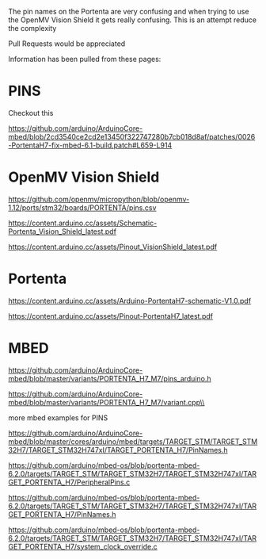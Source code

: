 The pin names on the Portenta are very confusing and when trying to use the OpenMV Vision Shield it gets really confusing. This is an attempt reduce the complexity

Pull Requests would be appreciated


Information has been pulled from these pages:


# PINS 

Checkout this 

https://github.com/arduino/ArduinoCore-mbed/blob/2cd3540ce2cd2e13450f322747280b7cb018d8af/patches/0026-PortentaH7-fix-mbed-6.1-build.patch#L659-L914



# OpenMV Vision Shield
https://github.com/openmv/micropython/blob/openmv-1.12/ports/stm32/boards/PORTENTA/pins.csv

https://content.arduino.cc/assets/Schematic-Portenta_Vision_Shield_latest.pdf

https://content.arduino.cc/assets/Pinout_VisionShield_latest.pdf




# Portenta

https://content.arduino.cc/assets/Arduino-PortentaH7-schematic-V1.0.pdf

https://content.arduino.cc/assets/Pinout-PortentaH7_latest.pdf

# MBED

https://github.com/arduino/ArduinoCore-mbed/blob/master/variants/PORTENTA_H7_M7/pins_arduino.h

https://github.com/arduino/ArduinoCore-mbed/blob/master/variants/PORTENTA_H7_M7/variant.cpp\\


more mbed examples for PINS

https://github.com/arduino/ArduinoCore-mbed/blob/master/cores/arduino/mbed/targets/TARGET_STM/TARGET_STM32H7/TARGET_STM32H747xI/TARGET_PORTENTA_H7/PinNames.h



https://github.com/arduino/mbed-os/blob/portenta-mbed-6.2.0/targets/TARGET_STM/TARGET_STM32H7/TARGET_STM32H747xI/TARGET_PORTENTA_H7/PeripheralPins.c

https://github.com/arduino/mbed-os/blob/portenta-mbed-6.2.0/targets/TARGET_STM/TARGET_STM32H7/TARGET_STM32H747xI/TARGET_PORTENTA_H7/PinNames.h

https://github.com/arduino/mbed-os/blob/portenta-mbed-6.2.0/targets/TARGET_STM/TARGET_STM32H7/TARGET_STM32H747xI/TARGET_PORTENTA_H7/system_clock_override.c



